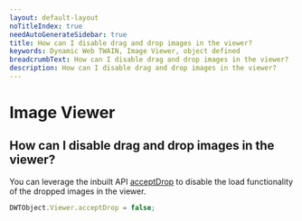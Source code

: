 ```yaml
---
layout: default-layout
noTitleIndex: true
needAutoGenerateSidebar: true
title: How can I disable drag and drop images in the viewer?
keywords: Dynamic Web TWAIN, Image Viewer, object defined
breadcrumbText: How can I disable drag and drop images in the viewer?
description: How can I disable drag and drop images in the viewer?
---
```


# Image Viewer

## How can I disable drag and drop images in the viewer?

You can leverage the inbuilt API <a href="/web-twain/docs/info/api/WebTwain_Viewer.html#acceptdrop" target="_blank">acceptDrop</a> to disable the load functionality of the dropped images in the viewer.

```javascript
DWTObject.Viewer.acceptDrop = false;
```
